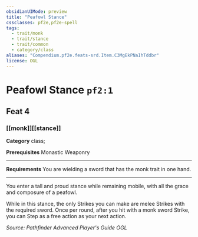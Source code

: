 ```yaml
---
obsidianUIMode: preview
title: "Peafowl Stance"
cssclasses: pf2e,pf2e-spell
tags:
  - trait/monk
  - trait/stance
  - trait/common
  - category/class
aliases: "Compendium.pf2e.feats-srd.Item.C3MgEkPNaIhTddbr"
license: OGL
---
```

# Peafowl Stance `pf2:1`
## Feat 4
### [[monk]][[stance]]

**Category** class; 



**Prerequisites** Monastic Weaponry
* * *
**Requirements** You are wielding a sword that has the monk trait in one hand.

* * *

You enter a tall and proud stance while remaining mobile, with all the grace and composure of a peafowl.

While in this stance, the only Strikes you can make are melee Strikes with the required sword. Once per round, after you hit with a monk sword Strike, you can Step as a free action as your next action.

*Source: Pathfinder Advanced Player's Guide*
*OGL*